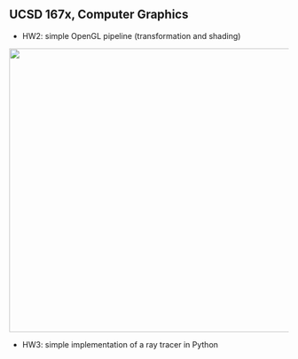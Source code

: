 ## UCSD 167x, Computer Graphics
- HW2: simple OpenGL pipeline (transformation and shading)

<img src="https://github.com/lingqiz/UCSD-CSE-167x/blob/master/hw2.png" width="512">

- HW3: simple implementation of a ray tracer in Python 